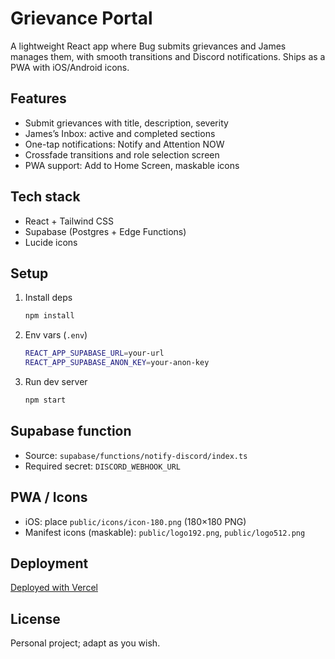 # Grievance Portal

A lightweight React app where Bug submits grievances and James manages them, with smooth transitions and Discord notifications. Ships as a PWA with iOS/Android icons.

## Features
- Submit grievances with title, description, severity
- James’s Inbox: active and completed sections
- One-tap notifications: Notify and Attention NOW
- Crossfade transitions and role selection screen
- PWA support: Add to Home Screen, maskable icons

## Tech stack
- React + Tailwind CSS
- Supabase (Postgres + Edge Functions)
- Lucide icons

## Setup
1. Install deps
   ```bash
   npm install
   ```
2. Env vars (`.env`)
   ```bash
   REACT_APP_SUPABASE_URL=your-url
   REACT_APP_SUPABASE_ANON_KEY=your-anon-key
   ```
3. Run dev server
   ```bash
   npm start
   ```

## Supabase function
- Source: `supabase/functions/notify-discord/index.ts`
- Required secret: `DISCORD_WEBHOOK_URL`

## PWA / Icons
- iOS: place `public/icons/icon-180.png` (180×180 PNG)
- Manifest icons (maskable): `public/logo192.png`, `public/logo512.png`

## Deployment
[Deployed with Vercel](https://vercel.com)

## License
Personal project; adapt as you wish.

